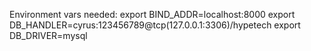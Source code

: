 Environment vars needed:
export BIND_ADDR=localhost:8000
export DB_HANDLER=cyrus:123456789@tcp(127.0.0.1:3306)/hypetech
export DB_DRIVER=mysql
